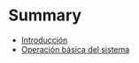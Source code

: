 # Summary

* [Introducción](README.md)
* [Operación básica del sistema](operacion-basica-del-sistema.md)

